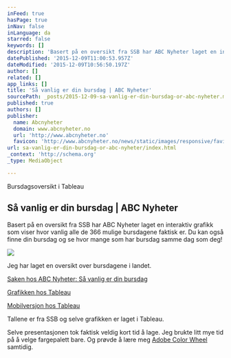 ```yaml
---
inFeed: true
hasPage: true
inNav: false
inLanguage: da
starred: false
keywords: []
description: 'Basert på en oversikt fra SSB har ABC Nyheter laget en interaktiv grafikk som viser hvor vanlig alle de 366 mulige bursdagene faktisk er. Du kan også finne din bursdag og se hvor mange som har bursdag samme dag som deg! Surfer du på stor skjerm: Men surfer du på mobil: 1.'
datePublished: '2015-12-09T11:00:53.957Z'
dateModified: '2015-12-09T10:56:50.197Z'
author: []
related: []
app_links: []
title: 'Så vanlig er din bursdag | ABC Nyheter'
sourcePath: _posts/2015-12-09-sa-vanlig-er-din-bursdag-or-abc-nyheter.md
published: true
authors: []
publisher:
  name: Abcnyheter
  domain: www.abcnyheter.no
  url: 'http://www.abcnyheter.no'
  favicon: 'http://www.abcnyheter.no/news/static/images/responsive/favicons/favicon.ico'
url: sa-vanlig-er-din-bursdag-or-abc-nyheter/index.html
_context: 'http://schema.org'
_type: MediaObject

---
```

Bursdagsoversikt i Tableau

<article style=""><h1>Så vanlig er din bursdag | ABC Nyheter</h1><p>Basert på en oversikt fra SSB har ABC Nyheter laget en interaktiv grafikk som viser hvor vanlig alle de 366 mulige bursdagene faktisk er. Du kan også finne din bursdag og se hvor mange som har bursdag samme dag som deg! </p><img src="https://s3-us-west-2.amazonaws.com/the-grid-img/p/85ca44fc03c7aa6939b36f39148be1d1cf098128.jpg" /></article>

Jeg har laget en oversikt over bursdagene i landet.

[Saken hos ABC Nyheter: Så vanlig er din bursdag][0]

[Grafikken hos Tableau][1]

[Mobilversjon hos Tableau][2]

Tallene er fra SSB og selve grafikken er laget i Tableau.

Selve presentasjonen tok faktisk veldig kort tid å lage. Jeg brukte litt mye tid på å velge fargepalett bare. Og prøvde å lære meg [Adobe Color Wheel ][3]samtidig.

[0]: http://www.abcnyheter.no/livet/familien/2015/11/29/194941470/sa-vanlig-er-din-bursdag
[1]: https://public.tableau.com/views/vanligste_bursdag/bursdag?:embed=y&%3B:display_count=yes&%3B:showTabs=y&%3B:showVizHome=no
[2]: https://public.tableau.com/views/vanligste_bursdag/bursdag_mobil?:embed=y&%3B:display_count=yes&%3B:showTabs=y&%3B:showVizHome=no
[3]: https://color.adobe.com/nb/create/color-wheel/?base=2&rule=Analogous&selected=2&name=Mitt%20Color-tema&mode=rgb&rgbvalues=1,0.6986525681946676,0.9163415478504828,0.91,0.5692882708402218,0.8180440742379108,1,0.4732327534262343,0.8618960379948251,0.93,0.24551710750146932,0.7558321934104016,0.81,0.16771129016520347,0.6515276757704171&swatchOrder=4,3,2,1,0